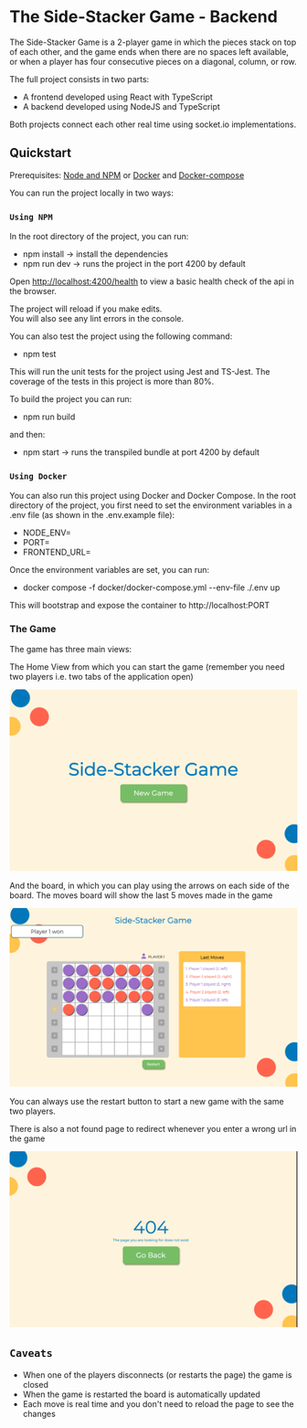 # The Side-Stacker Game - Backend

The Side-Stacker Game is a 2-player game in which the pieces stack on top of each other, and the game ends when there are no spaces left available, or when a player has four consecutive pieces on a diagonal, column, or row.

The full project consists in two parts:

- A frontend developed using React with TypeScript
- A backend developed using NodeJS and TypeScript

Both projects connect each other real time using socket.io implementations.

## Quickstart

Prerequisites:
[Node and NPM](https://docs.npmjs.com/downloading-and-installing-node-js-and-npm) or [Docker](https://docs.docker.com/get-docker/) and [Docker-compose](https://docs.docker.com/compose/install/#install-using-pip)

You can run the project locally in two ways:

### `Using NPM`

In the root directory of the project, you can run:

- npm install -> install the dependencies
- npm run dev -> runs the project in the port 4200 by default

Open [http://localhost:4200/health](http://localhost:4200/health) to view a basic health check of the api in the browser.

The project will reload if you make edits.\
You will also see any lint errors in the console.

You can also test the project using the following command:

- npm test

This will run the unit tests for the project using Jest and TS-Jest. The coverage of the tests in this project is more than 80%.

To build the project you can run:

- npm run build

and then:

- npm start -> runs the transpiled bundle at port 4200 by default

### `Using Docker`

You can also run this project using Docker and Docker Compose.
In the root directory of the project, you first need to set the environment variables in a .env file (as shown in the .env.example file):

- NODE_ENV=
- PORT=
- FRONTEND_URL=

Once the environment variables are set, you can run:

- docker compose -f docker/docker-compose.yml --env-file ./.env up

This will bootstrap and expose the container to http://localhost:PORT

### The Game

The game has three main views:

The Home View from which you can start the game (remember you need two players i.e. two tabs of the application open)

![Home View](./docs/home.png)

And the board, in which you can play using the arrows on each side of the board. The moves board will show the last 5 moves made in the game

![BoardGame View](./docs/board.png)

You can always use the restart button to start a new game with the same two players.

There is also a not found page to redirect whenever you enter a wrong url in the game

![NotFound View](./docs/not-found.png)

## `Caveats`

- When one of the players disconnects (or restarts the page) the game is closed
- When the game is restarted the board is automatically updated
- Each move is real time and you don't need to reload the page to see the changes
